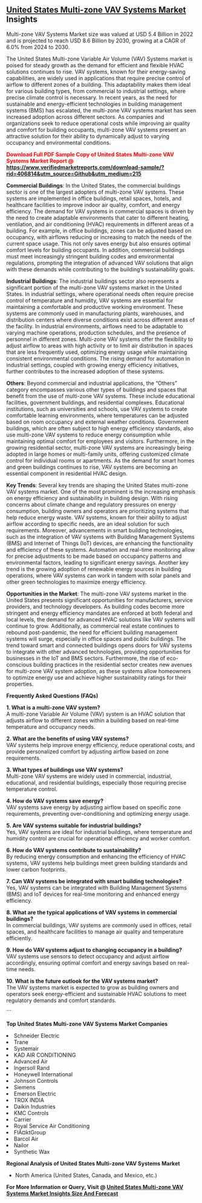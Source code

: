 <h2><a href="https://www.verifiedmarketreports.com/download-sample/?rid=406814&amp;utm_source=Github&amp;utm_medium=215" target="_blank">United States Multi-zone VAV Systems Market</a> Insights</h2><p>Multi-zone VAV Systems Market size was valued at USD 5.4 Billion in 2022 and is projected to reach USD 8.6 Billion by 2030, growing at a CAGR of 6.0% from 2024 to 2030.</p><p> <p>The United States Multi-zone Variable Air Volume (VAV) Systems market is poised for steady growth as the demand for efficient and flexible HVAC solutions continues to rise. VAV systems, known for their energy-saving capabilities, are widely used in applications that require precise control of airflow to different zones of a building. This adaptability makes them ideal for various building types, from commercial to industrial settings, where precise climate control is necessary. In recent years, as the need for sustainable and energy-efficient technologies in building management systems (BMS) has escalated, the multi-zone VAV systems market has seen increased adoption across different sectors. As companies and organizations seek to reduce operational costs while improving air quality and comfort for building occupants, multi-zone VAV systems present an attractive solution for their ability to dynamically adjust to varying occupancy and environmental conditions. <strong><p><span class=""><span style="color: #ff0000;"><strong>Download Full PDF Sample Copy of United States Multi-zone VAV Systems Market Report</strong> @ </span><a href="https://www.verifiedmarketreports.com/download-sample/?rid=406814&amp;utm_source=Github&amp;utm_medium=215" target="_blank">https://www.verifiedmarketreports.com/download-sample/?rid=406814&amp;utm_source=Github&amp;utm_medium=215</a></span></p></strong></p> <p><strong>Commercial Buildings</strong>: In the United States, the commercial buildings sector is one of the largest adopters of multi-zone VAV systems. These systems are implemented in office buildings, retail spaces, hotels, and healthcare facilities to improve indoor air quality, comfort, and energy efficiency. The demand for VAV systems in commercial spaces is driven by the need to create adaptable environments that cater to different heating, ventilation, and air conditioning (HVAC) requirements in different areas of a building. For example, in office buildings, zones can be adjusted based on occupancy, with airflows reducing or increasing to match the needs of the current space usage. This not only saves energy but also ensures optimal comfort levels for building occupants. In addition, commercial buildings must meet increasingly stringent building codes and environmental regulations, prompting the integration of advanced VAV solutions that align with these demands while contributing to the building’s sustainability goals. <p><strong>Industrial Buildings</strong>: The industrial buildings sector also represents a significant portion of the multi-zone VAV systems market in the United States. In industrial settings, where operational needs often require precise control of temperature and humidity, VAV systems are essential for maintaining a comfortable and productive working environment. These systems are commonly used in manufacturing plants, warehouses, and distribution centers where diverse conditions exist across different areas of the facility. In industrial environments, airflows need to be adaptable to varying machine operations, production schedules, and the presence of personnel in different zones. Multi-zone VAV systems offer the flexibility to adjust airflow to areas with high activity or to limit air distribution in spaces that are less frequently used, optimizing energy usage while maintaining consistent environmental conditions. The rising demand for automation in industrial settings, coupled with growing energy efficiency initiatives, further contributes to the increased adoption of these systems. <p><strong>Others</strong>: Beyond commercial and industrial applications, the “Others” category encompasses various other types of buildings and spaces that benefit from the use of multi-zone VAV systems. These include educational facilities, government buildings, and residential complexes. Educational institutions, such as universities and schools, use VAV systems to create comfortable learning environments, where temperatures can be adjusted based on room occupancy and external weather conditions. Government buildings, which are often subject to high energy efficiency standards, also use multi-zone VAV systems to reduce energy consumption while maintaining optimal comfort for employees and visitors. Furthermore, in the growing residential sector, multi-zone VAV systems are increasingly being adopted in large homes or multi-family units, offering customized climate control for individual rooms or apartments. As the demand for smart homes and green buildings continues to rise, VAV systems are becoming an essential component in residential HVAC design. <p><strong>Key Trends</strong>: Several key trends are shaping the United States multi-zone VAV systems market. One of the most prominent is the increasing emphasis on energy efficiency and sustainability in building design. With rising concerns about climate change and regulatory pressures on energy consumption, building owners and operators are prioritizing systems that help reduce energy waste. VAV systems, known for their ability to adjust airflow according to specific needs, are an ideal solution for such requirements. Moreover, advancements in smart building technologies, such as the integration of VAV systems with Building Management Systems (BMS) and Internet of Things (IoT) devices, are enhancing the functionality and efficiency of these systems. Automation and real-time monitoring allow for precise adjustments to be made based on occupancy patterns and environmental factors, leading to significant energy savings. Another key trend is the growing adoption of renewable energy sources in building operations, where VAV systems can work in tandem with solar panels and other green technologies to maximize energy efficiency. <p><strong>Opportunities in the Market</strong>: The multi-zone VAV systems market in the United States presents significant opportunities for manufacturers, service providers, and technology developers. As building codes become more stringent and energy efficiency mandates are enforced at both federal and local levels, the demand for advanced HVAC solutions like VAV systems will continue to grow. Additionally, as commercial real estate continues to rebound post-pandemic, the need for efficient building management systems will surge, especially in office spaces and public buildings. The trend toward smart and connected buildings opens doors for VAV systems to integrate with other advanced technologies, providing opportunities for businesses in the IoT and BMS sectors. Furthermore, the rise of eco-conscious building practices in the residential sector creates new avenues for multi-zone VAV system adoption, as these systems allow homeowners to optimize energy use and achieve higher sustainability ratings for their properties. <p><strong>Frequently Asked Questions (FAQs)</strong></p> <p><strong>1. What is a multi-zone VAV system?</strong><br>A multi-zone Variable Air Volume (VAV) system is an HVAC solution that adjusts airflow to different zones within a building based on real-time temperature and occupancy needs.</p> <p><strong>2. What are the benefits of using VAV systems?</strong><br>VAV systems help improve energy efficiency, reduce operational costs, and provide personalized comfort by adjusting airflow based on zone requirements.</p> <p><strong>3. What types of buildings use VAV systems?</strong><br>Multi-zone VAV systems are widely used in commercial, industrial, educational, and residential buildings, especially those requiring precise temperature control.</p> <p><strong>4. How do VAV systems save energy?</strong><br>VAV systems save energy by adjusting airflow based on specific zone requirements, preventing over-conditioning and optimizing energy usage.</p> <p><strong>5. Are VAV systems suitable for industrial buildings?</strong><br>Yes, VAV systems are ideal for industrial buildings, where temperature and humidity control are crucial for operational efficiency and worker comfort.</p> <p><strong>6. How do VAV systems contribute to sustainability?</strong><br>By reducing energy consumption and enhancing the efficiency of HVAC systems, VAV systems help buildings meet green building standards and lower carbon footprints.</p> <p><strong>7. Can VAV systems be integrated with smart building technologies?</strong><br>Yes, VAV systems can be integrated with Building Management Systems (BMS) and IoT devices for real-time monitoring and enhanced energy efficiency.</p> <p><strong>8. What are the typical applications of VAV systems in commercial buildings?</strong><br>In commercial buildings, VAV systems are commonly used in offices, retail spaces, and healthcare facilities to manage air quality and temperature efficiently.</p> <p><strong>9. How do VAV systems adjust to changing occupancy in a building?</strong><br>VAV systems use sensors to detect occupancy and adjust airflow accordingly, ensuring optimal comfort and energy savings based on real-time needs.</p> <p><strong>10. What is the future outlook for the VAV systems market?</strong><br>The VAV systems market is expected to grow as building owners and operators seek energy-efficient and sustainable HVAC solutions to meet regulatory demands and comfort standards.</p> ```</p><p><strong>Top United States Multi-zone VAV Systems Market Companies</strong></p><div data-test-id=""><p><li>Schneider Electric</li><li> Trane</li><li> Systemair</li><li> KAD AIR CONDITIONING</li><li> Advanced Air</li><li> Ingersoll Rand</li><li> Honeywell International</li><li> Johnson Controls</li><li> Siemens</li><li> Emerson Electric</li><li> TROX INDIA</li><li> Daikin Industries</li><li> KMC Controls</li><li> Carrier</li><li> Royal Service Air Conditioning</li><li> FlÃ¤ktGroup</li><li> Barcol Air</li><li> Nailor</li><li> Synthetic Wax</li></p><div><strong>Regional Analysis of&nbsp;United States Multi-zone VAV Systems Market</strong></div><ul><li dir="ltr"><p dir="ltr">North America&nbsp;(United States, Canada, and Mexico, etc.)</p></li></ul><p><strong>For More Information or Query, Visit @&nbsp;</strong><strong><a href="https://www.verifiedmarketreports.com/product/multi-zone-vav-systems-market/?utm_source=Github&amp;utm_medium=215" target="_blank">United States Multi-zone VAV Systems Market Insights Size And Forecast</a></strong></p></div>
